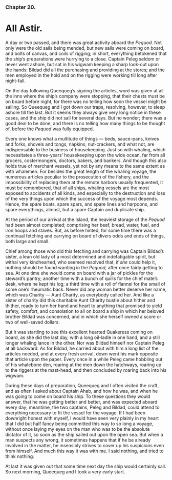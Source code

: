 ### Chapter 20.
All Astir.
==========


A day or two passed, and there was great activity aboard the *Pequod.* Not only
were the old sails being mended, but new sails were coming on board, and bolts
of canvas, and coils of rigging; in short, everything betokened that the ship’s
preparations were hurrying to a close. Captain Peleg seldom or never went
ashore, but sat in his wigwam keeping a sharp look-out upon the hands: Bildad
did all the purchasing and providing at the stores; and the men employed in the
hold and on the rigging were working till long after night-fall.

On the day following Queequeg’s signing the articles, word was given at all the
inns where the ship’s company were stopping, that their chests must be on board
before night, for there was no telling how soon the vessel might be sailing. So
Queequeg and I got down our traps, resolving, however, to sleep ashore till the
last. But it seems they always give very long notice in these cases, and the
ship did not sail for several days. But no wonder; there was a good deal to be
done, and there is no telling how many things to be thought of, before the
*Pequod* was fully equipped.

Every one knows what a multitude of things — beds, sauce-pans, knives and
forks, shovels and tongs, napkins, nut-crackers, and what not, are
indispensable to the business of housekeeping. Just so with whaling, which
necessitates a three-years’ housekeeping upon the wide ocean, far from all
grocers, costermongers, doctors, bakers, and bankers. And though this also
holds true of merchant vessels, yet not by any means to the same extent as with
whalemen. For besides the great length of the whaling voyage, the numerous
articles peculiar to the prosecution of the fishery, and the impossibility of
replacing them at the remote harbors usually frequented, it must be remembered,
that of all ships, whaling vessels are the most exposed to accidents of all
kinds, and especially to the destruction and loss of the very things upon which
the success of the voyage most depends. Hence, the spare boats, spare spars,
and spare lines and harpoons, and spare everythings, almost, but a spare
Captain and duplicate ship.

At the period of our arrival at the Island, the heaviest storage of the
*Pequod* had been almost completed; comprising her beef, bread, water, fuel,
and iron hoops and staves. But, as before hinted, for some time there was a
continual fetching and carrying on board of divers odds and ends of things,
both large and small.

Chief among those who did this fetching and carrying was Captain Bildad’s
sister, a lean old lady of a most determined and indefatigable spirit, but
withal very kindhearted, who seemed resolved that, if *she* could help it,
nothing should be found wanting in the *Pequod,* after once fairly getting to
sea. At one time she would come on board with a jar of pickles for the
steward’s pantry; another time with a bunch of quills for the chief mate’s
desk, where he kept his log; a third time with a roll of flannel for the small
of some one’s rheumatic back. Never did any woman better deserve her name,
which was Charity — Aunt Charity, as everybody called her. And like a sister of
charity did this charitable Aunt Charity bustle about hither and thither, ready
to turn her hand and heart to anything that promised to yield safety, comfort,
and consolation to all on board a ship in which her beloved brother Bildad was
concerned, and in which she herself owned a score or two of well-saved dollars.

But it was startling to see this excellent hearted Quakeress coming on board,
as she did the last day, with a long oil-ladle in one hand, and a still longer
whaling lance in the other. Nor was Bildad himself nor Captain Peleg at all
backward. As for Bildad, he carried about with him a long list of the articles
needed, and at every fresh arrival, down went his mark opposite that article
upon the paper. Every once in a while Peleg came hobbling out of his whalebone
den, roaring at the men down the hatchways, roaring up to the riggers at the
mast-head, and then concluded by roaring back into his wigwam.

During these days of preparation, Queequeg and I often visited the craft, and
as often I asked about Captain Ahab, and how he was, and when he was going to
come on board his ship. To these questions they would answer, that he was
getting better and better, and was expected aboard every day; meantime, the two
captains, Peleg and Bildad, could attend to everything necessary to fit the
vessel for the voyage. If I had been downright honest with myself, I would have
seen very plainly in my heart that I did but half fancy being committed this
way to so long a voyage, without once laying my eyes on the man who was to be
the absolute dictator of it, so soon as the ship sailed out upon the open sea.
But when a man suspects any wrong, it sometimes happens that if he be already
involved in the matter, he insensibly strives to cover up his suspicions even
from himself. And much this way it was with me. I said nothing, and tried to
think nothing.

At last it was given out that some time next day the ship would certainly sail.
So next morning, Queequeg and I took a very early start.



